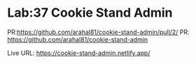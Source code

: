 # Lab:37 Cookie Stand Admin

PR:https://github.com/arahal81/cookie-stand-admin/pull/2/
PR: https://github.com/arahal81/cookie-stand-admin

Live URL: https://cookie-stand-admin.netlify.app/
